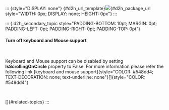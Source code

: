 ::: {style="DISPLAY: none"}
[](ms-xhelp:///?Id=d2h_url_template){#d2h_url_template}![](!package_url!){#d2h_package_url style="WIDTH: 0px; DISPLAY: none; HEIGHT: 0px"}
:::

::: {.d2h_secondary_topic style="PADDING-BOTTOM: 10pt; MARGIN: 0pt; PADDING-LEFT: 0pt; PADDING-RIGHT: 0pt; PADDING-TOP: 0pt"}
#### Turn off keyboard and Mouse support

 

Keyboard and Mouse support can be disabled by setting **IsScrollingOnCircle** property to False. For more information please refer the following link [keyboard and mouse support]{style="COLOR: #548dd4; TEXT-DECORATION: none; text-underline: none"}[]{style="COLOR: #548dd4"}

 

[]{#related-topics}
:::
